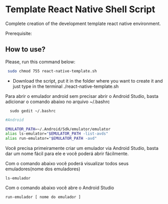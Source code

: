 # Template React Native Shell Script
Complete creation of the development template react native environment.

Prerequisite:
## How to use?

Please, run this command below:

```sh
 sudo chmod 755 react-native-template.sh
```

- Download the script, put it in the folder where you want to create it and just type in the terminal ./react-native-template.sh

Para abrir o emulador android sem precisar abrir o Android Studio, basta adicionar o comando abaixo no arquivo ~/.bashrc

```
  sudo gedit ~/.bashrc
```

```sh
#Android

EMULATOR_PATH=~/.Android/Sdk/emulator/emulator
alias ls-emulator="$EMULATOR_PATH -list-avds"
alias run-emulator="$EMULATOR_PATH -avd"
```

Você precisa primeiramente criar um emulador via Android Studio, basta dar um nome fácil para ele e você poderá abrir fácilmente.

Com o comando abaixo você poderá visualizar todos seus emuladores(nome dos emuladores)
```
ls-emulador
```

Com o comando abaixo você abre o Android Studio

```
run-emulador [ nome do emulador ]
```
